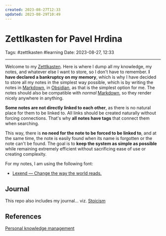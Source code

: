 ```yaml
---
created: 2023-08-27T12:33
updated: 2023-08-29T10:49
---
```

# Zettlkasten for Pavel Hrdina

Tags: #zettlkasten #learning 
Date: 2023-08-27, 12:33

---

Welcome to my [Zettlkasten](Zettlkasten.md). Here is where I dump all my knowledge, my notes, and whatever else I want to store, so I don't have to remember. **I have declared a bankruptcy on my memory**, which is why I have decided to store all my notes in the simplest way possible, which is by writing the notes in [Markdown](Markdown), in [Obsidian](Obsidian), as that is the simplest option for me. The notes should also be compatible with _normal_ [Markdown](Markdown), so they render nicely anywhere in anything.   

**Some notes are not directly linked to each other**, as there is no natural place for them to be linked to. All links should be created naturally without forcing connections. That's why **all notes have tags** that connect them when searching. 

This way, there is **no need for the note to be forced to be linked to**, and at the same time, the note is easily found when its name is forgotten or the note can't be found. The goal is to **keep the system as simple as possible** while remaining extremely efficient without sacrificing ease of use or creating complexity. 

For my notes, I am using the following font:

- [Lexend — Change the way the world reads.](https://www.lexend.com/)

## Journal

This repo also includes my journal... viz. [Stoicism](./SLIP-BOX/Stoicism.md)

## References

[Personal knowledge management](./SLIP-BOX/Personal%20knowledge%20management.md)

